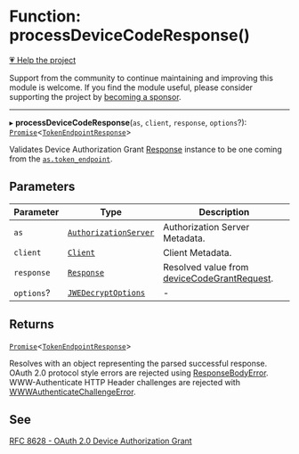 # Function: processDeviceCodeResponse()

[💗 Help the project](https://github.com/sponsors/panva)

Support from the community to continue maintaining and improving this module is welcome. If you find the module useful, please consider supporting the project by [becoming a sponsor](https://github.com/sponsors/panva).

***

▸ **processDeviceCodeResponse**(`as`, `client`, `response`, `options`?): [`Promise`](https://developer.mozilla.org/docs/Web/JavaScript/Reference/Global_Objects/Promise)\<[`TokenEndpointResponse`](../interfaces/TokenEndpointResponse.md)\>

Validates Device Authorization Grant [Response](https://developer.mozilla.org/docs/Web/API/Response) instance to be one coming from the
[`as.token_endpoint`](../interfaces/AuthorizationServer.md#token_endpoint).

## Parameters

| Parameter | Type | Description |
| ------ | ------ | ------ |
| `as` | [`AuthorizationServer`](../interfaces/AuthorizationServer.md) | Authorization Server Metadata. |
| `client` | [`Client`](../interfaces/Client.md) | Client Metadata. |
| `response` | [`Response`](https://developer.mozilla.org/docs/Web/API/Response) | Resolved value from [deviceCodeGrantRequest](deviceCodeGrantRequest.md). |
| `options`? | [`JWEDecryptOptions`](../interfaces/JWEDecryptOptions.md) | - |

## Returns

[`Promise`](https://developer.mozilla.org/docs/Web/JavaScript/Reference/Global_Objects/Promise)\<[`TokenEndpointResponse`](../interfaces/TokenEndpointResponse.md)\>

Resolves with an object representing the parsed successful response. OAuth 2.0 protocol
  style errors are rejected using [ResponseBodyError](../classes/ResponseBodyError.md). WWW-Authenticate HTTP Header
  challenges are rejected with [WWWAuthenticateChallengeError](../classes/WWWAuthenticateChallengeError.md).

## See

[RFC 8628 - OAuth 2.0 Device Authorization Grant](https://www.rfc-editor.org/rfc/rfc8628.html#section-3.4)
